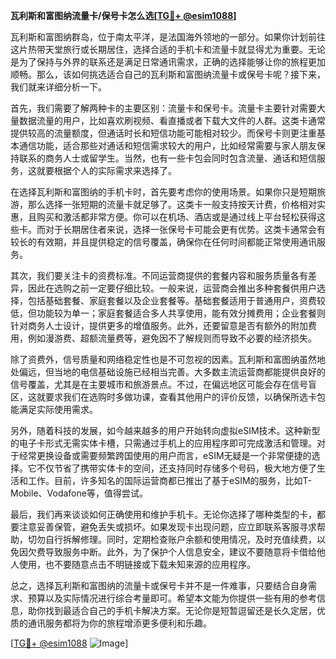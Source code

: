 **瓦利斯和富图纳流量卡/保号卡怎么选[[TG💪+ @esim1088](https://t.me/s/esim1088)]**

瓦利斯和富图纳群岛，位于南太平洋，是法国海外领地的一部分。如果你计划前往这片热带天堂旅行或长期居住，选择合适的手机卡和流量卡就显得尤为重要。无论是为了保持与外界的联系还是满足日常通讯需求，正确的选择能够让你的旅程更加顺畅。那么，该如何挑选适合自己的瓦利斯和富图纳流量卡或保号卡呢？接下来，我们就来详细分析一下。

首先，我们需要了解两种卡的主要区别：流量卡和保号卡。流量卡主要针对需要大量数据流量的用户，比如喜欢刷视频、看直播或者下载大文件的人群。这类卡通常提供较高的流量额度，但通话时长和短信功能可能相对较少。而保号卡则更注重基本通信功能，适合那些对通话和短信需求较大的用户，比如经常需要与家人朋友保持联系的商务人士或留学生。当然，也有一些卡包会同时包含流量、通话和短信服务，这就要根据个人的实际需求来选择了。

在选择瓦利斯和富图纳的手机卡时，首先要考虑你的使用场景。如果你只是短期旅游，那么选择一张短期的流量卡就足够了。这类卡一般支持按天计费，价格相对实惠，且购买和激活都非常方便。你可以在机场、酒店或是通过线上平台轻松获得这些卡。而对于长期居住者来说，选择一张保号卡可能会更有优势。这类卡通常会有较长的有效期，并且提供稳定的信号覆盖，确保你在任何时间都能正常使用通讯服务。

其次，我们要关注卡的资费标准。不同运营商提供的套餐内容和服务质量各有差异，因此在选购之前一定要仔细比较。一般来说，运营商会推出多种套餐供用户选择，包括基础套餐、家庭套餐以及企业套餐等。基础套餐适用于普通用户，资费较低，但功能较为单一；家庭套餐适合多人共享使用，能有效分摊费用；企业套餐则针对商务人士设计，提供更多的增值服务。此外，还要留意是否有额外的附加费用，例如漫游费、超额流量费等，避免因不了解规则而导致不必要的经济损失。

除了资费外，信号质量和网络稳定性也是不可忽视的因素。瓦利斯和富图纳虽然地处偏远，但当地的电信基础设施已经相当完善。大多数主流运营商都能提供良好的信号覆盖，尤其是在主要城市和旅游景点。不过，在偏远地区可能会存在信号盲区，这就要求我们在选购时多做功课，查看其他用户的评价反馈，以确保所选卡包能满足实际使用需求。

另外，随着科技的发展，如今越来越多的用户开始转向虚拟eSIM技术。这种新型的电子卡形式无需实体卡槽，只需通过手机上的应用程序即可完成激活和管理。对于经常更换设备或需要频繁跨国使用的用户而言，eSIM无疑是一个非常便捷的选择。它不仅节省了携带实体卡的空间，还支持同时存储多个号码，极大地方便了生活和工作。目前，许多知名的国际运营商都已推出了基于eSIM的服务，比如T-Mobile、Vodafone等，值得尝试。

最后，我们再来谈谈如何正确使用和维护手机卡。无论你选择了哪种类型的卡，都要注意妥善保管，避免丢失或损坏。如果发现卡出现问题，应立即联系客服寻求帮助，切勿自行拆解修理。同时，定期检查账户余额和使用情况，及时充值续费，以免因欠费导致服务中断。此外，为了保护个人信息安全，建议不要随意将卡借给他人使用，也不要随意点击不明链接或下载未知来源的应用程序。

总之，选择瓦利斯和富图纳的流量卡或保号卡并不是一件难事，只要结合自身需求、预算以及实际情况进行综合考量即可。希望本文能为你提供一些有用的参考信息，助你找到最适合自己的手机卡解决方案。无论你是短暂逗留还是长久定居，优质的通讯服务都将为你的旅程增添更多便利和乐趣。

[[TG💪+ @esim1088](https://t.me/s/esim1088) ![Image](https://i.postimg.cc/4NQfJmqS/Snipaste-2025-05-13-00-14-12.png)]
